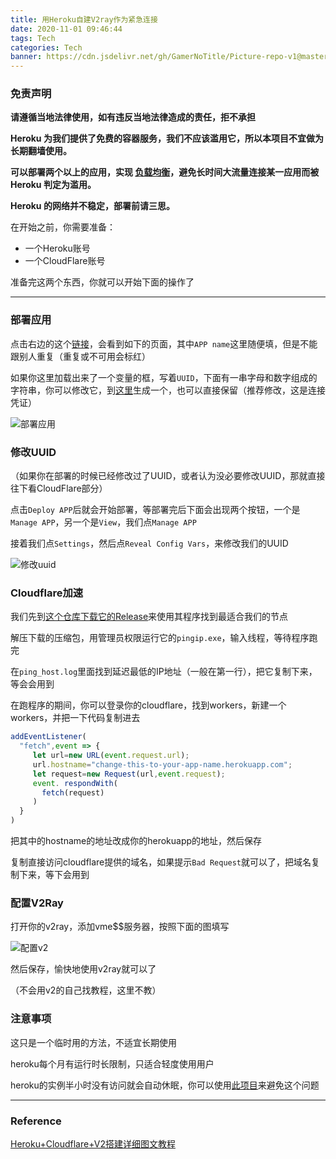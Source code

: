 ```yaml
---
title: 用Heroku自建V2ray作为紧急连接
date: 2020-11-01 09:46:44
tags: Tech
categories: Tech
banner: https://cdn.jsdelivr.net/gh/GamerNoTitle/Picture-repo-v1@master/img/Heroku-V2ray/cover.png
---
```


### 免责声明

**请遵循当地法律使用，如有违反当地法律造成的责任，拒不承担**

**Heroku 为我们提供了免费的容器服务，我们不应该滥用它，所以本项目不宜做为长期翻墙使用。**

**可以部署两个以上的应用，实现 [负载均衡](https://toutyrater.github.io/app/balance.html)，避免长时间大流量连接某一应用而被 Heroku 判定为滥用。**

**Heroku 的网络并不稳定，部署前请三思。**

<!-- more-->

在开始之前，你需要准备：

- 一个Heroku账号
- 一个CloudFlare账号

准备完这两个东西，你就可以开始下面的操作了

---

### 部署应用

点击右边的这个[链接](https://dashboard.heroku.com/new?template=https%3A%2F%2Fgithub.com%2Fbclswl0827%2Fv2ray-heroku)，会看到如下的页面，其中`APP name`这里随便填，但是不能跟别人重复（重复或不可用会标红）

如果你这里加载出来了一个变量的框，写着`UUID`，下面有一串字母和数字组成的字符串，你可以修改它，到[这里](https://www.uuidgenerator.net/version4)生成一个，也可以直接保留（推荐修改，这是连接凭证）

![部署应用](https://cdn.jsdelivr.net/gh/GamerNoTitle/Picture-repo-v1@master/img/Heroku-V2ray/deploy.png)

### 修改UUID

（如果你在部署的时候已经修改过了UUID，或者认为没必要修改UUID，那就直接往下看CloudFlare部分）

点击`Deploy APP`后就会开始部署，等部署完后下面会出现两个按钮，一个是`Manage APP`，另一个是`View`，我们点`Manage APP`

接着我们点`Settings`，然后点`Reveal Config Vars`，来修改我们的UUID

![修改uuid](https://cdn.jsdelivr.net/gh/GamerNoTitle/Picture-repo-v1@master/img/Heroku-V2ray/change-uuid.png)

### Cloudflare加速

我们先到[这个仓库下载它的Release](https://github.com/olixu/cloudflare-ip-ping/releases)来使用其程序找到最适合我们的节点

解压下载的压缩包，用管理员权限运行它的`pingip.exe`，输入线程，等待程序跑完

在`ping_host.log`里面找到延迟最低的IP地址（一般在第一行），把它复制下来，等会会用到

在跑程序的期间，你可以登录你的cloudflare，找到workers，新建一个workers，并把一下代码复制进去

```javascript
addEventListener(
  "fetch",event => {
     let url=new URL(event.request.url);
     url.hostname="change-this-to-your-app-name.herokuapp.com";
     let request=new Request(url,event.request);
     event. respondWith(
       fetch(request)
     )
  }
)
```

把其中的hostname的地址改成你的herokuapp的地址，然后保存

复制直接访问cloudflare提供的域名，如果提示`Bad Request`就可以了，把域名复制下来，等下会用到

### 配置V2Ray

打开你的v2ray，添加vme$$服务器，按照下面的图填写

![配置v2](https://cdn.jsdelivr.net/gh/GamerNoTitle/Picture-repo-v1@master/img/Heroku-V2ray/v2conf.png)

然后保存，愉快地使用v2ray就可以了

（不会用v2的自己找教程，这里不教）

### 注意事项

这只是一个临时用的方法，不适宜长期使用

heroku每个月有运行时长限制，只适合轻度使用用户

heroku的实例半小时没有访问就会自动休眠，你可以使用[此项目](https://github.com/GamerNoTitle/WakeHeroku)来避免这个问题

---

### Reference

[Heroku+Cloudflare+V2搭建详细图文教程](https://www.shopee6.com/web/web-tutorial/heroku-cloudflare-v2.html)
